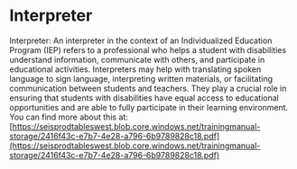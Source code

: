 # Interpreter
Interpreter: An interpreter in the context of an Individualized Education Program (IEP) refers to a professional who helps a student with disabilities understand information, communicate with others, and participate in educational activities. Interpreters may help with translating spoken language to sign language, interpreting written materials, or facilitating communication between students and teachers. They play a crucial role in ensuring that students with disabilities have equal access to educational opportunities and are able to fully participate in their learning environment.
You can find more about this at: [https://seisprodtableswest.blob.core.windows.net/trainingmanual-storage/2416f43c-e7b7-4e28-a796-6b9789828c18.pdf](https://seisprodtableswest.blob.core.windows.net/trainingmanual-storage/2416f43c-e7b7-4e28-a796-6b9789828c18.pdf)